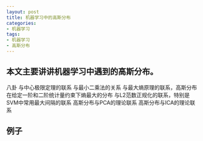 ```yaml
---
layout: post
title: 机器学习中的高斯分布
categories:
- 机器学习
tags:
- 机器学习
- 高斯分布
---
```


本文主要讲讲机器学习中遇到的高斯分布。
--------------------

八卦
与中心极限定理的联系
与最小二乘法的关系
与最大熵原理的联系，高斯分布在给定一阶和二阶统计量约束下熵最大的分布
与L2范数正规化的联系，特别是SVM中常用最大间隔的联系
高斯分布与PCA的理论联系
高斯分布与ICA的理论联系


## 例子


